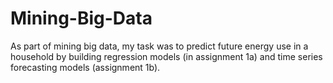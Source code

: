 # Mining-Big-Data
As part of mining big data, my task was to predict future energy use in a household by building regression models (in assignment 1a) and time series forecasting models (assignment 1b).
